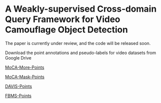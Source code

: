 # A Weakly-supervised Cross-domain Query Framework for Video Camouflage Object Detection
The paper is currently under review, and the code will be released soon.

Download the point annotations and pseudo-labels for video datasets from Google Drive


[MoCA-More-Points](https://drive.google.com/file/d/1kgxmmYTxliEW2m548lnzfyUTLbyw1CgZ/view?usp=drive_link)

[MoCA-Mask-Points](https://drive.google.com/file/d/1UAUxKIOtBbo_ouleCel73Nt6o5SAISoo/view?usp=drive_link)

[DAVIS-Points](https://drive.google.com/file/d/1F-sQwrna3_8bocX-FY4TkwGXmXbVzk68/view?usp=drive_link)

[FBMS-Points](https://drive.google.com/file/d/17pSoUXBFg63PuyucYI074V-kXMJ1uhPm/view?usp=drive_link)
